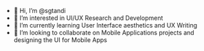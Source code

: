 - 👋 Hi, I’m @sgtandi
- 👀 I’m interested in UI/UX Research and Development
- 🌱 I’m currently learning User Interface aesthetics and UX Writing
- 💞️ I’m looking to collaborate on Mobile Applications projects and designing the UI for Mobile Apps

